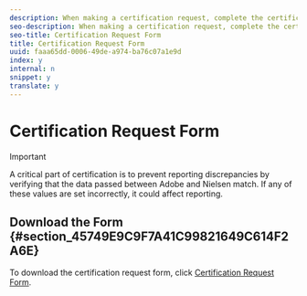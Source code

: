 ```yaml
---
description: When making a certification request, complete the certification request form and send it to your certification consultant. You must submit one request per platform (iOS/Android/JS).
seo-description: When making a certification request, complete the certification request form and send it to your certification consultant. You must submit one request per platform (iOS/Android/JS).
seo-title: Certification Request Form
title: Certification Request Form
uuid: faaa65dd-0006-49de-a974-ba76c07a1e9d
index: y
internal: n
snippet: y
translate: y
---
```


# Certification Request Form


>[!IMPORTANT]
>
>A critical part of certification is to prevent reporting discrepancies by verifying that the data passed between Adobe and Nielsen match. If any of these values are set incorrectly, it could affect reporting.


## Download the Form {#section_45749E9C9F7A41C99821649C614F2A6E}

To download the certification request form, click [ Certification Request Form](cert_req_form_nielsen.docx). 
